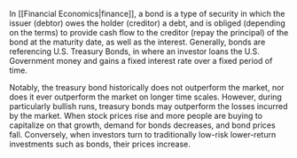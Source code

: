 In [[Financial Economics|finance]], a bond is a type of security in which the issuer (debtor) owes the holder (creditor) a debt, and is obliged (depending on the terms) to provide cash flow to the creditor (repay the principal) of the bond at the maturity date, as well as the interest. Generally, bonds are referencing U.S. Treasury Bonds, in where an investor loans the U.S. Government money and gains a fixed interest rate over a fixed period of time.

Notably, the treasury bond historically does not outperform the market, nor does it ever outperform the market on longer time scales. However, during particularly bullish runs, treasury bonds may outperform the losses incurred by the market. When stock prices rise and more people are buying to capitalize on that growth, demand for bonds decreases, and bond prices fall. Conversely, when investors turn to traditionally low-risk lower-return investments such as bonds, their prices increase.